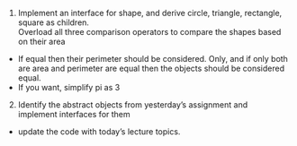 1. Implement an interface for shape, and derive circle, triangle, rectangle, square as children.  
Overload all three comparison operators to compare the shapes based on their area  
  - If equal then their perimeter should be considered. Only, and if only both are area and perimeter are equal then the objects should be considered equal.  
  - If you want, simplify pi as 3
2. Identify the abstract objects from yesterday’s assignment and implement interfaces for them 
  - update the code with today’s lecture topics.